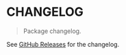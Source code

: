 # CHANGELOG

> Package changelog.

See [GitHub Releases](https://github.com/stdlib-js/ndarray-base-sub2ind/releases) for the changelog.